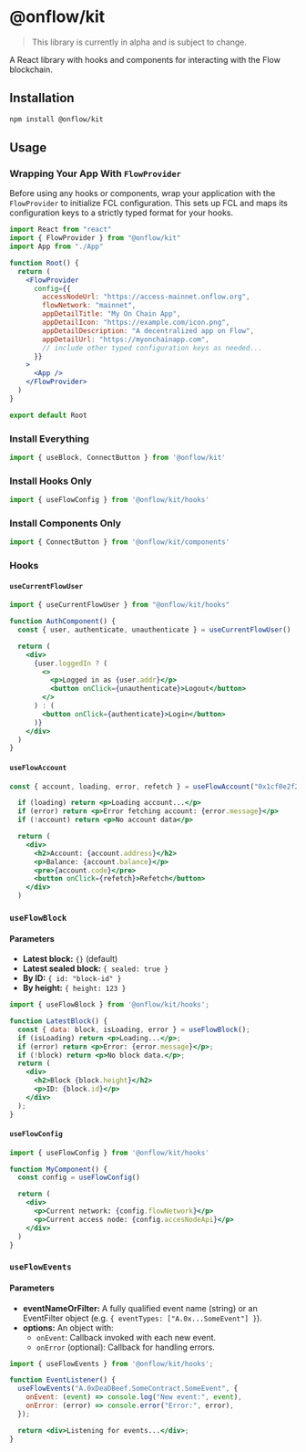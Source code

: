 # @onflow/kit

> This library is currently in alpha and is subject to change.

A React library with hooks and components for interacting with the Flow blockchain.

## Installation

```bash
npm install @onflow/kit
```

## Usage

### Wrapping Your App With `FlowProvider`

Before using any hooks or components, wrap your application with the `FlowProvider` to initialize FCL configuration. This sets up FCL and maps its configuration keys to a strictly typed format for your hooks.

```jsx
import React from "react"
import { FlowProvider } from "@onflow/kit"
import App from "./App"

function Root() {
  return (
    <FlowProvider
      config={{
        accessNodeUrl: "https://access-mainnet.onflow.org",
        flowNetwork: "mainnet",
        appDetailTitle: "My On Chain App",
        appDetailIcon: "https://example.com/icon.png",
        appDetailDescription: "A decentralized app on Flow",
        appDetailUrl: "https://myonchainapp.com",
        // include other typed configuration keys as needed...
      }}
    >
      <App />
    </FlowProvider>
  )
}

export default Root
```

### Install Everything

```jsx
import { useBlock, ConnectButton } from '@onflow/kit'
```

### Install Hooks Only

```jsx
import { useFlowConfig } from '@onflow/kit/hooks'
```

### Install Components Only

```jsx
import { ConnectButton } from '@onflow/kit/components'
```

### Hooks

#### `useCurrentFlowUser`

```jsx
import { useCurrentFlowUser } from "@onflow/kit/hooks"

function AuthComponent() {
  const { user, authenticate, unauthenticate } = useCurrentFlowUser()

  return (
    <div>
      {user.loggedIn ? (
        <>
          <p>Logged in as {user.addr}</p>
          <button onClick={unauthenticate}>Logout</button>
        </>
      ) : (
        <button onClick={authenticate}>Login</button>
      )}
    </div>
  )
}
```

#### `useFlowAccount`

```jsx
const { account, loading, error, refetch } = useFlowAccount("0x1cf0e2f2f715450")

  if (loading) return <p>Loading account...</p>
  if (error) return <p>Error fetching account: {error.message}</p>
  if (!account) return <p>No account data</p>

  return (
    <div>
      <h2>Account: {account.address}</h2>
      <p>Balance: {account.balance}</p>
      <pre>{account.code}</pre>
      <button onClick={refetch}>Refetch</button>
    </div>
  )
```

### `useFlowBlock`

#### Parameters

- **Latest block:** `{}` (default)
- **Latest sealed block:** `{ sealed: true }`
- **By ID:** `{ id: "block-id" }`
- **By height:** `{ height: 123 }`

```jsx
import { useFlowBlock } from '@onflow/kit/hooks';

function LatestBlock() {
  const { data: block, isLoading, error } = useFlowBlock();
  if (isLoading) return <p>Loading...</p>;
  if (error) return <p>Error: {error.message}</p>;
  if (!block) return <p>No block data.</p>;
  return (
    <div>
      <h2>Block {block.height}</h2>
      <p>ID: {block.id}</p>
    </div>
  );
}
```

#### `useFlowConfig`

```jsx
import { useFlowConfig } from '@onflow/kit/hooks'

function MyComponent() {
  const config = useFlowConfig()

  return (
    <div>
      <p>Current network: {config.flowNetwork}</p>
      <p>Current access node: {config.accesNodeApi}</p>
    </div>
  )
}
```

### `useFlowEvents`

#### Parameters

- **eventNameOrFilter:** A fully qualified event name (string) or an EventFilter object (e.g. `{ eventTypes: ["A.0x...SomeEvent"] }`).
- **options:** An object with:
  - `onEvent`: Callback invoked with each new event.
  - `onError` (optional): Callback for handling errors.

```jsx
import { useFlowEvents } from '@onflow/kit/hooks';

function EventListener() {
  useFlowEvents("A.0xDeaDBeef.SomeContract.SomeEvent", {
    onEvent: (event) => console.log("New event:", event),
    onError: (error) => console.error("Error:", error),
  });

  return <div>Listening for events...</div>;
}
```
